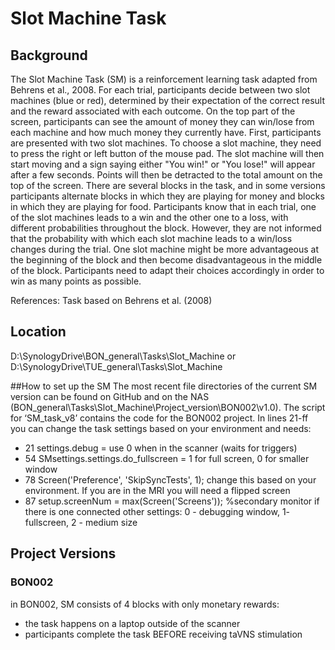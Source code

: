 # Slot Machine Task
## Background
The Slot Machine Task (SM) is a reinforcement learning task adapted from Behrens et al., 2008. For each trial, participants decide between two slot machines (blue or red), determined by their expectation of the correct result and the reward associated with each outcome. On the top part of the screen, participants can see the amount of money they can win/lose from each machine and how much money they currently have.
First, participants are presented with two slot machines. To choose a slot machine, they need to press the right or left button of the mouse pad. The slot machine will then start moving and a sign saying either "You win!" or "You lose!" will appear after a few seconds. Points will then be detracted to the total amount on the top of the screen. There are several blocks in the task, and in some versions participants alternate blocks in which they are playing for money and blocks in which they are playing for food. Participants know that in each trial, one of the slot machines leads to a win and the other one to a loss, with different probabilities throughout the block. However, they are not informed that the probability with which each slot machine leads to a win/loss changes during the trial. One slot machine might be more advantageous at the beginning of the block and then become disadvantageous in the middle of the block. Participants need to adapt their choices accordingly in order to win as many points as possible.

References: Task based on Behrens et al. (2008)

## Location
D:\SynologyDrive\BON_general\Tasks\Slot_Machine
or
D:\SynologyDrive\TUE_general\Tasks\Slot_Machine

##How to set up the SM
The most recent file directories of the current SM version can be found on GitHub and on the NAS (BON_general\Tasks\Slot_Machine\Project_version\BON002\v1.0). The script for ‘SM_task_v8’ contains the code for the BON002 project. In lines 21-ff you can change the task settings based on your environment and needs:
- 21 settings.debug = use 0 when in the scanner (waits for triggers)
- 54 SMsettings.settings.do_fullscreen = 1 for full screen, 0 for smaller window
- 78 Screen('Preference', 'SkipSyncTests', 1); change this based on your environment. If you are in the MRI you will need a flipped screen
- 87 setup.screenNum = max(Screen('Screens')); %secondary monitor if there is one connected other settings: 0 - debugging window, 1- fullscreen, 2 - medium size

## Project Versions
### BON002
in BON002, SM consists of 4 blocks with only monetary rewards:

- the task happens on a laptop outside of the scanner
- participants complete the task BEFORE receiving taVNS stimulation
